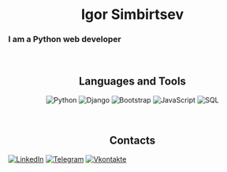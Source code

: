 <h1 align="center">Igor Simbirtsev</h1>

### I am a Python web developer
<br>

<h2 align="center">Languages and Tools</h2>
<div align="center">

![Python](https://img.shields.io/badge/PYTHON-2b5b84?style=for-the-badge&logo=python&logoColor=f8d945)
![Django](https://img.shields.io/badge/Django-004524?style=for-the-badge&logo=django&logoColor=white)
![Bootstrap](https://img.shields.io/badge/Bootstrap-7952B3?style=for-the-badge&logo=bootstrap&logoColor=white)
![JavaScript](https://img.shields.io/badge/JavaScript-FBD502?style=for-the-badge&logo=javascript&logoColor=black)
![SQL](https://img.shields.io/badge/SQL-F5F5F5?style=for-the-badge&logo=postgresql&logoColor=0047AB)

</div>

<br>

<!-- <h2 align="center">My favorite projects</h2>

[comment]: <> (<a href="https://github.com/igorsimb/ez2task" target="_blank">)

[comment]: <> (<img src="https://github.com/igorsimb/igorsimb/blob/master/assets/ez2task_logo.jpg" width="300">)

[comment]: <> (<img  src="https://github-readme-stats.vercel.app/api/pin/?username=igorsimb&repo=ez2task&theme=tokyonight" width="300"/>)

[comment]: <> (</a>)

<p align="center">
<a href="https://github.com/igorsimb/ez2task" target="_blank">  
    <img src="https://github.com/igorsimb/igorsimb/blob/master/assets/EZ2TASK_thumbnail.jpg?raw=true?raw=true" width="45%" height="180">
</a>

<a href="https://github.com/igorsimb/poll-api" target="_blank">
<img align="" src="https://github-readme-stats.vercel.app/api/pin/?username=igorsimb&repo=poll-api&theme=tokyonight" width="45%">
</a>

<br>
-->
<h2 align="center">Contacts</h2>

[![LinkedIn](https://img.shields.io/badge/-LinkedIn-090909?style=for-the-badge&logo=linkedin&logoColor=27A0D9)](https://www.linkedin.com/in/igor-simbirtsev/)
[![Telegram](https://img.shields.io/badge/-Telegram-090909?style=for-the-badge&logo=telegram&logoColor=27A0D9)](https://t.me/igorsimb)
[![Vkontakte](https://img.shields.io/badge/-Vkontakte-090909?style=for-the-badge&logo=vk&logoColor=27A0D9)](https://vk.com/igor_simbirtsev)

<!--[comment]: <> (https://github.com/anuraghazra/github-readme-stats)

[comment]: <> (![Anurag's GitHub stats]&#40;https://github-readme-stats.vercel.app/api?username=igorsimb&count_private=true&show_icons=true&theme=dark&#41;)

[comment]: <> (![Top Langs]&#40;https://github-readme-stats.vercel.app/api/top-langs/?username=igorsimb&layout=compact&theme=dark&#41;)

<br>

---

<br>

<p align="center">
<img src="https://github-readme-stats.vercel.app/api?username=igorsimb&theme=dark&show_icons=true" width="45%"/>
<img src="https://github-readme-stats.vercel.app/api/top-langs/?username=igorsimb&layout=compact&theme=dark" width="45%" />
</p>
-->
